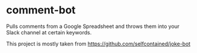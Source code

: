 # comment-bot
Pulls comments from a Google Spreadsheet and throws them into your Slack channel at certain keywords.

This project is mostly taken from https://github.com/selfcontained/joke-bot